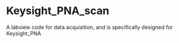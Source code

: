 # Keysight_PNA_scan
A labview code for data acquisition, and is specifically designed for Keysight_PNA 
